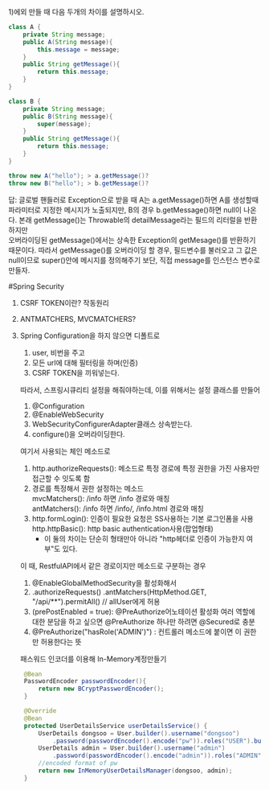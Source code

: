 
1)에외 만들 때 다음 두개의 차이를 설명하시오.
```java
class A {
    private String message;
    public A(String message){
        this.message = message;
    }
    public String getMessage(){
        return this.message;
    }
}

class B {
    private String message;
    public B(String message){
        super(message);
    }
    public String getMessage(){
        return this.message;
    }
}

throw new A("hello"); > a.getMessage()?
throw new B("hello"); > b.getMessage()?
```

답: 글로벌 핸들러로 Exception으로 받을 때 A는 a.getMessage()하면 A를 생성할때 파라미터로 지정한 메시지가 노출되지만,
B의 경우 b.getMessage()하면 null이 나온다. 본래 getMessage()는 Throwable의 detailMessage라는 필드의 리터럴을 반환하지만  
오버라이딩된 getMessage()에서는 상속한 Exception의 getMesage()를 반환하기 때문이다.
따라서 getMessage()를 오버라이딩 할 경우, 필드변수를 불러오고 그 값은 null이므로
super()안에 메시지를 정의해주기 보단, 직접 message를 인스턴스 변수로 만들자.

#Spring Security
1. CSRF TOKEN이란? 작동원리
2. ANTMATCHERS, MVCMATCHERS?
3. Spring Configuration을 하지 않으면 디폴트로 
   1) user, 비번을 주고
   2) 모든 url에 대해 필터링을 하며(인증)
   3) CSRF TOKEN을 끼워넣는다.

   따라서, 스프링시큐리티 설정을 해줘야하는데, 이를 위해서는 설정 클래스를 만들어
   1) @Configuration
   2) @EnableWebSecurity
   3) WebSecurityConfigurerAdapter클래스 상속받는다.
   4) configure()을 오버라이딩한다.

   여기서 사용되는 체인 메소드로
   1) http.authorizeRequests(): 메소드로 특정 경로에 특정 권한을 가진 사용자만 접근할 수 잇도록 함
   2) 경로를 특정해서 권한 설정하는 메소드<br>
         mvcMatchers(): /info 하면 /info 경로와 매칭<br>
         antMatchers(): /info 하면 /info/, /info.html 경로와 매칭
   3) http.formLogin(): 인증이 필요한 요청은 SS사용하는 기본 로그인폼을 사용<br>
      http.httpBasic(): http basic authentication사용(팝업형태)
      * 이 둘의 차이는 단순히 형태만아 아니라 "http헤더로 인증이 가능한지 여부"도 있다.
   
   이 때, RestfulAPI에서 같은 경로이지만 메소드로 구분하는 경우
   1) @EnableGlobalMethodSecurity을 활성화해서
   2) .authorizeRequests()
      .antMatchers(HttpMethod.GET, "/api/**").permitAll() // allUser에게 허용
   3) (prePostEnabled = true): @PreAuthorize어노테이션 활성화
      여러 역할에 대한 분담을 하고 싶으면 @PreAuthorize 하나만 하려면 @Secured로 충분
   4) @PreAuthorize("hasRole('ADMIN')") : 컨트롤러 메소드에 붙이면 이 권한만 허용한다는 뜻

   패스워드 인코더를 이용해 In-Memory계정만들기
   ```java
    @Bean
    PasswordEncoder passwordEncoder(){
        return new BCryptPasswordEncoder();
    }
   
    @Override
    @Bean
    protected UserDetailsService userDetailsService() {
        UserDetails dongsoo = User.builder().username("dongsoo")
            .password(passwordEncoder().encode("pw")).roles("USER").build();
        UserDetails admin = User.builder().username("admin")
            .password(passwordEncoder().encode("admin")).roles("ADMIN").build();
        //encoded format of pw
        return new InMemoryUserDetailsManager(dongsoo, admin);
    }
   ```
   
